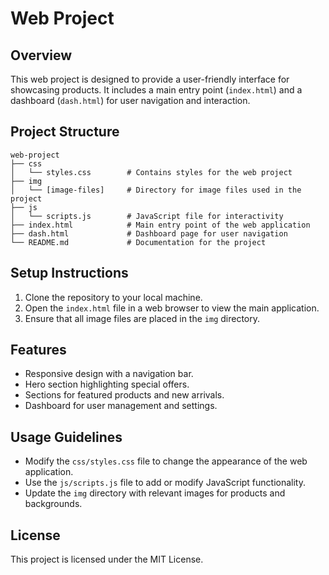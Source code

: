 # Web Project

## Overview
This web project is designed to provide a user-friendly interface for showcasing products. It includes a main entry point (`index.html`) and a dashboard (`dash.html`) for user navigation and interaction.

## Project Structure
```
web-project
├── css
│   └── styles.css        # Contains styles for the web project
├── img
│   └── [image-files]     # Directory for image files used in the project
├── js
│   └── scripts.js        # JavaScript file for interactivity
├── index.html            # Main entry point of the web application
├── dash.html             # Dashboard page for user navigation
└── README.md             # Documentation for the project
```

## Setup Instructions
1. Clone the repository to your local machine.
2. Open the `index.html` file in a web browser to view the main application.
3. Ensure that all image files are placed in the `img` directory.

## Features
- Responsive design with a navigation bar.
- Hero section highlighting special offers.
- Sections for featured products and new arrivals.
- Dashboard for user management and settings.

## Usage Guidelines
- Modify the `css/styles.css` file to change the appearance of the web application.
- Use the `js/scripts.js` file to add or modify JavaScript functionality.
- Update the `img` directory with relevant images for products and backgrounds.

## License
This project is licensed under the MIT License.